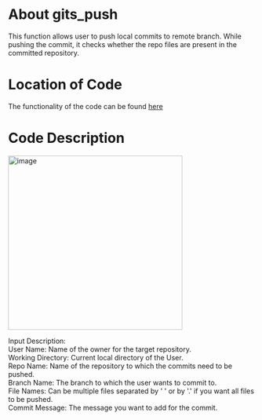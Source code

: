 # About gits_push

This function allows user to push local commits to remote branch. While pushing the commit, it checks whether the repo files are present in the committed repository.

# Location of Code

The functionality of the code can be found [here](https://github.com/psvkaushik/Group50_Proj2/blob/main/src/gits_push.py)

# Code Description

<img width="355" alt="image" src="https://github.com/psvkaushik/Group50_Proj2/assets/144864099/d1af7bed-e184-4947-9f73-11be6465bc84">

Input Description:\
User Name: Name of the owner for the target repository.\
Working Directory: Current local directory of the User.\
Repo Name: Name of the repository to which the commits need to be pushed.\
Branch Name: The branch to which the user wants to commit to.\
File Names: Can be multiple files separated by ' ' or by '.' if you want all files to be pushed.\
Commit Message: The message you want to add for the commit.
